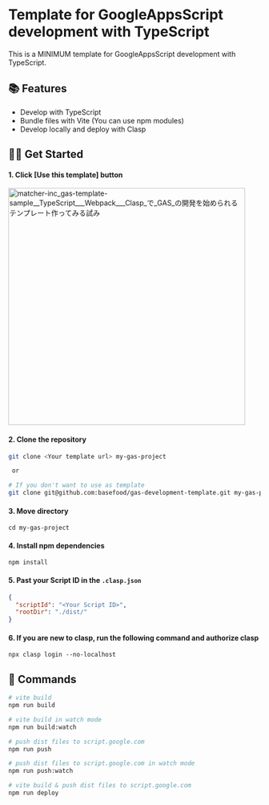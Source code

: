 # Template for GoogleAppsScript development with TypeScript

This is a MINIMUM template for GoogleAppsScript development with TypeScript.

## 📚 Features
- Develop with TypeScript  
- Bundle files with Vite (You can use npm modules)
- Develop locally and deploy with Clasp 

## 🏃‍♂️ Get Started
#### 1. Click [Use this template] button
<img width="473" alt="matcher-inc_gas-template-sample__TypeScript___Webpack___Clasp_で_GAS_の開発を始められるテンプレート作ってみる試み" src="https://user-images.githubusercontent.com/78125846/192661673-6bc8dbc4-fd4c-4d02-ab74-c6808dbb31de.png">

#### 2. Clone the repository
```bash
git clone <Your template url> my-gas-project

 or

# If you don't want to use as template
git clone git@github.com:basefood/gas-development-template.git my-gas-project
```

#### 3. Move directory
```
cd my-gas-project
```

#### 4. Install npm dependencies
```
npm install
```

#### 5. Past your Script ID in the `.clasp.json`

```json
{
  "scriptId": "<Your Script ID>",
  "rootDir": "./dist/"
}
```

#### 6. If you are new to clasp, run the following command and authorize clasp
 
```
npx clasp login --no-localhost
```

## 🚀 Commands
```bash
# vite build
npm run build

# vite build in watch mode
npm run build:watch

# push dist files to script.google.com
npm run push

# push dist files to script.google.com in watch mode
npm run push:watch

# vite build & push dist files to script.google.com
npm run deploy
```

